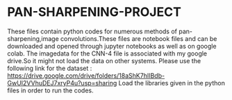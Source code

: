 # PAN-SHARPENING-PROJECT
These files contain python codes for numerous methods of pan-sharpening,image convolutions.These files are notebook files and can be downloaded and opened through jupyter notebooks as well as on google colab.
The imagedata for the CNN-4 file is associated with my google drive.So it might not load the data on other systems.
Please use the following link for the dataset : https://drive.google.com/drive/folders/18aShK7hIIBdb-GwUI2VVhuDEJ7xryP4u?usp=sharing 
Load the libraries given in the python files in order to run the codes.
